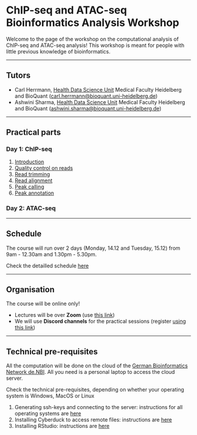 # ChIP-seq and ATAC-seq Bioinformatics Analysis Workshop

Welcome to the page of the workshop on the computational analysis of ChIP-seq and ATAC-seq analysis! This workshop is meant for people with little previous knowledge of bioinformatics.


******
## Tutors

* Carl Herrmann, [Health Data Science Unit](https://www.hdsu.org/) Medical Faculty Heidelberg and BioQuant (carl.herrmann@bioquant.uni-heidelberg.de)
* Ashwini Sharma, [Health Data Science Unit](https://www.hdsu.org/) Medical Faculty Heidelberg and BioQuant (ashwini.sharma@bioquant.uni-heidelberg.de)


********
## Practical parts

### Day 1: ChIP-seq
1. [Introduction](./00_Intro.md)
2. [Quality control on reads](./01_ReadQC.md)
3. [Read trimming](./02_Trimming.md)
4. [Read alignment](./03_Alignment.md)
5. [Peak calling](./04_PeakCalling.md)
6. [Peak annotation](./05_PeakAnnotation.md)

### Day 2: ATAC-seq


********
## Schedule

The course will run over 2 days (Monday, 14.12 and Tuesday, 15.12) from 9am - 12.30am and 1.30pm - 5.30pm.

Check the detailled schedule [here](./schedule.md)

*********
## Organisation

The course will be online only! 
* Lectures will be over **Zoom** (use [this link]())
* We will use **Discord channels** for the practical sessions (register [using this link](https://discord.gg/xNpc66eZbW))

**********
## Technical pre-requisites

All the computation will be done on the cloud of the [German Bioinformatics Network de.NBI](https://www.denbi.de/). All you need is a personal laptop to access the cloud server. 

Check the technical pre-requisites, depending on whether your operating system is Windows, MacOS or Linux

1. Generating ssh-keys and connecting to the server: instructions for all operating systems are [here](./ssh.md)
2. Installing Cyberduck to access remote files: instructions are [here](./cyberduck.md)
3. Installing RStudio: instructions are [here](./rstudio.md)